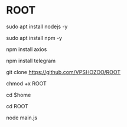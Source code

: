 # ROOT

sudo apt install nodejs -y

sudo apt install npm -y

npm install axios

npm install telegram

git clone https://github.com/VPSHOZOO/ROOT

chmod +x ROOT

cd $home 

cd ROOT

node main.js
